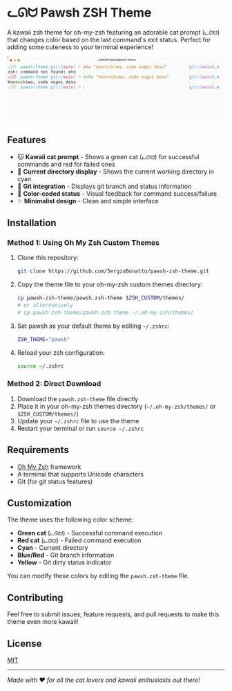 # ᓚᘏᗢ Pawsh ZSH Theme

A kawaii zsh theme for oh-my-zsh featuring an adorable cat prompt (`ᓚᘏᗢ`) that changes color based on the last command's exit status. Perfect for adding some cuteness to your terminal experience!

![Pawsh Theme Example](https://github.com/SergioBonatto/pawsh-zsh-theme/blob/main/assets/example.png?raw=true)

## Features

- 🐱 **Kawaii cat prompt** - Shows a green cat (`ᓚᘏᗢ`) for successful commands and red for failed ones
- 📁 **Current directory display** - Shows the current working directory in cyan
- 🌿 **Git integration** - Displays git branch and status information
- 🎨 **Color-coded status** - Visual feedback for command success/failure
- ✨ **Minimalist design** - Clean and simple interface

## Installation

### Method 1: Using Oh My Zsh Custom Themes

1. Clone this repository:
   ```bash
   git clone https://github.com/SergioBonatto/pawsh-zsh-theme.git
   ```

2. Copy the theme file to your oh-my-zsh custom themes directory:
   ```bash
   cp pawsh-zsh-theme/pawsh.zsh-theme $ZSH_CUSTOM/themes/
   # or alternatively
   # cp pawsh-zsh-theme/pawsh.zsh-theme ~/.oh-my-zsh/themes/
   ```

3. Set pawsh as your default theme by editing `~/.zshrc`:
   ```bash
   ZSH_THEME="pawsh"
   ```

4. Reload your zsh configuration:
   ```bash
   source ~/.zshrc
   ```

### Method 2: Direct Download

1. Download the `pawsh.zsh-theme` file directly
2. Place it in your oh-my-zsh themes directory (`~/.oh-my-zsh/themes/` or `$ZSH_CUSTOM/themes/`)
3. Update your `~/.zshrc` file to use the theme
4. Restart your terminal or run `source ~/.zshrc`

## Requirements

- [Oh My Zsh](https://ohmyz.sh/) framework
- A terminal that supports Unicode characters
- Git (for git status features)

## Customization

The theme uses the following color scheme:
- **Green cat** (`ᓚᘏᗢ`) - Successful command execution
- **Red cat** (`ᓚᘏᗢ`) - Failed command execution
- **Cyan** - Current directory
- **Blue/Red** - Git branch information
- **Yellow** - Git dirty status indicator

You can modify these colors by editing the `pawsh.zsh-theme` file.

## Contributing

Feel free to submit issues, feature requests, and pull requests to make this theme even more kawaii!

## License

[MIT](LICENSE)

---

*Made with ♥ for all the cat lovers and kawaii enthusiasts out there!*
